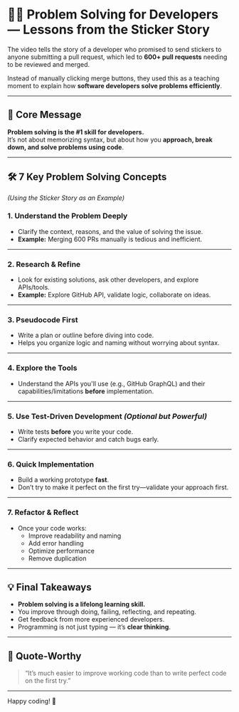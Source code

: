 # 🧑‍💻 Problem Solving for Developers — Lessons from the Sticker Story

The video tells the story of a developer who promised to send stickers to anyone submitting a pull request, which led to **600+ pull requests** needing to be reviewed and merged. 

Instead of manually clicking merge buttons, they used this as a teaching moment to explain how **software developers solve problems efficiently**.

---

## 🧠 Core Message

**Problem solving is the #1 skill for developers.**  
It’s not about memorizing syntax, but about how you **approach, break down, and solve problems using code**.

---

## 🛠️ 7 Key Problem Solving Concepts  
*(Using the Sticker Story as an Example)*

### 1. Understand the Problem Deeply
- Clarify the context, reasons, and the value of solving the issue.  
- **Example:** Merging 600 PRs manually is tedious and inefficient.

---

### 2. Research & Refine
- Look for existing solutions, ask other developers, and explore APIs/tools.  
- **Example:** Explore GitHub API, validate logic, collaborate on ideas.

---

### 3. Pseudocode First
- Write a plan or outline before diving into code.  
- Helps you organize logic and naming without worrying about syntax.

---

### 4. Explore the Tools
- Understand the APIs you'll use (e.g., GitHub GraphQL) and their capabilities/limitations **before** implementation.

---

### 5. Use Test-Driven Development *(Optional but Powerful)*
- Write tests **before** you write your code.  
- Clarify expected behavior and catch bugs early.

---

### 6. Quick Implementation
- Build a working prototype **fast**.  
- Don’t try to make it perfect on the first try—validate your approach first.

---

### 7. Refactor & Reflect
- Once your code works:
  - Improve readability and naming
  - Add error handling
  - Optimize performance
  - Remove duplication

---

## 💡 Final Takeaways

- **Problem solving is a lifelong learning skill.**  
- You improve through doing, failing, reflecting, and repeating.
- Get feedback from more experienced developers.
- Programming is not just typing — it’s **clear thinking**.

---

## 💬 Quote-Worthy

> “It’s much easier to improve working code than to write perfect code on the first try.”

---

Happy coding! 🚀

